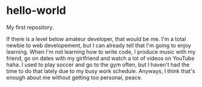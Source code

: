 # hello-world
My first repository.

If there is a level below amateur developer, that would be me. I'm a total newbie to web developement, but I can already tell that I'm going to enjoy learning. When I'm not learning how to write code, I produce music with my friend, go on dates with my girlfriend and watch a lot of videos on YouTube haha. I used to play soccer and go to the gym often, but I haven't had the time to do that lately due to my busy work schedule. Anyways, I think that's enough about me without getting too personal, peace. 
